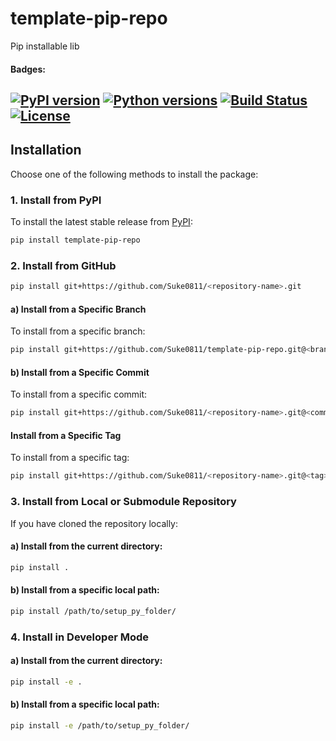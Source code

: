 # **template-pip-repo**
Pip installable lib

#### Badges:
[![PyPI version](https://img.shields.io/pypi/v/template-pip-repo.svg)](https://pypi.org/project/template-pip-repo/)
[![Python versions](https://img.shields.io/pypi/pyversions/template-pip-repo.svg)](https://pypi.org/project/template-pip-repo/)
[![Build Status](https://img.shields.io/github/actions/workflow/status/Suke0811/template-pip-repo/build.yml?branch=main)](https://github.com/Suke0811/template-pip-repo/actions)
[![License](https://img.shields.io/pypi/l/template-pip-repo.svg)](LICENSE)
---
## **Installation**
Choose one of the following methods to install the package:

### **1. Install from PyPI**
To install the latest stable release from [PyPI](https://pypi.org/):
```bash
pip install template-pip-repo
````

### **2. Install from GitHub**
```bash
pip install git+https://github.com/Suke0811/<repository-name>.git
```
#### a) Install from a Specific Branch
To install from a specific branch:
```bash
pip install git+https://github.com/Suke0811/template-pip-repo.git@<branch-name>
```

#### b) Install from a Specific Commit
To install from a specific commit:
```bash
pip install git+https://github.com/Suke0811/<repository-name>.git@<commit-hash>
```

#### Install from a Specific Tag
To install from a specific tag:
```bash
pip install git+https://github.com/Suke0811/<repository-name>.git@<tag>
```

### **3. Install from Local or Submodule Repository**
If you have cloned the repository locally:
#### a) Install from the current directory:

```bash
pip install .
```
#### b) Install from a specific local path:
```bash
pip install /path/to/setup_py_folder/
```

### **4. Install in Developer Mode**
#### a) Install from the current directory:
```bash
pip install -e .
```
#### b) Install from a specific local path:
```bash
pip install -e /path/to/setup_py_folder/
```


